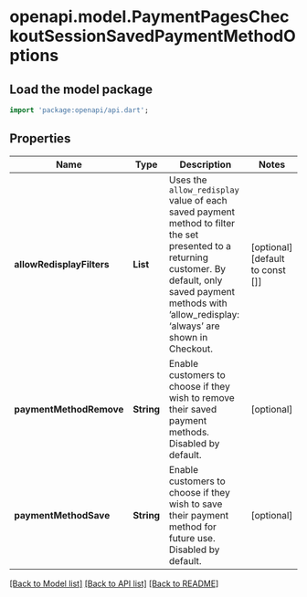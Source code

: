 # openapi.model.PaymentPagesCheckoutSessionSavedPaymentMethodOptions

## Load the model package
```dart
import 'package:openapi/api.dart';
```

## Properties
Name | Type | Description | Notes
------------ | ------------- | ------------- | -------------
**allowRedisplayFilters** | **List<String>** | Uses the `allow_redisplay` value of each saved payment method to filter the set presented to a returning customer. By default, only saved payment methods with ’allow_redisplay: ‘always’ are shown in Checkout. | [optional] [default to const []]
**paymentMethodRemove** | **String** | Enable customers to choose if they wish to remove their saved payment methods. Disabled by default. | [optional] 
**paymentMethodSave** | **String** | Enable customers to choose if they wish to save their payment method for future use. Disabled by default. | [optional] 

[[Back to Model list]](../README.md#documentation-for-models) [[Back to API list]](../README.md#documentation-for-api-endpoints) [[Back to README]](../README.md)


